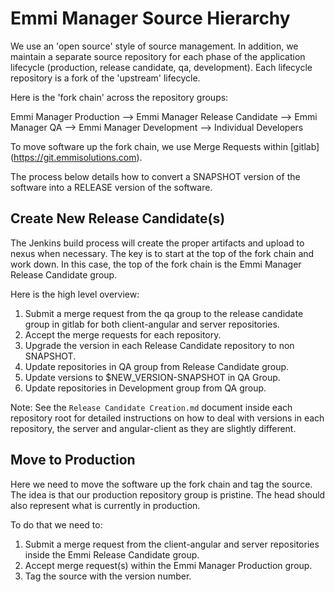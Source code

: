 Emmi Manager Source Hierarchy
===================================

We use an 'open source' style of source management. In addition, we maintain a separate source repository
for each phase of the application lifecycle (production, release candidate, qa, development). Each lifecycle
repository is a fork of the 'upstream' lifecycle. 

Here is the 'fork chain' across the repository groups:

Emmi Manager Production  --> 
    Emmi Manager Release Candidate --> 
        Emmi Manager QA --> 
            Emmi Manager Development --> 
                Individual Developers


To move software up the fork chain, we use Merge Requests within [gitlab] (https://git.emmisolutions.com).

The process below details how to convert a SNAPSHOT version of the software into a RELEASE version of
the software.

Create New Release Candidate(s)
----------------------------------

The Jenkins build process will create the proper artifacts and upload to nexus when necessary. The key is
to start at the top of the fork chain and work down. In this case, the top of the fork chain
is the Emmi Manager Release Candidate group. 

Here is the high level overview:

1. Submit a merge request from the qa group to the release candidate group in gitlab for both
    client-angular and server repositories.
2. Accept the merge requests for each repository.     
3. Upgrade the version in each Release Candidate repository to non SNAPSHOT.
4. Update repositories in QA group from Release Candidate group.
5. Update versions to $NEW_VERSION-SNAPSHOT in QA Group.
6. Update repositories in Development group from QA group.

Note: See the `Release Candidate Creation.md` document inside each repository root for detailed instructions on
how to deal with versions in each repository, the server and angular-client as they are slightly different.


Move to Production
--------------------------

Here we need to move the software up the fork chain and tag the source. The idea is that our production repository
group is pristine. The head should also represent what is currently in production. 

To do that we need to:

1. Submit a merge request from the client-angular and server repositories inside the Emmi Release Candidate group.
2. Accept merge request(s) within the Emmi Manager Production group.
3. Tag the source with the version number.

